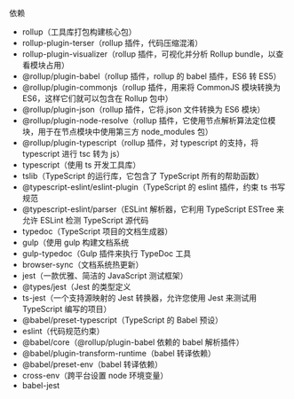 依赖

- rollup（工具库打包构建核心包）
- rollup-plugin-terser（rollup 插件，代码压缩混淆）
- rollup-plugin-visualizer（rollup 插件，可视化并分析 Rollup bundle，以查看模块占用）
- @rollup/plugin-babel（rollup 插件，rollup 的 babel 插件，ES6 转 ES5）
- @rollup/plugin-commonjs（rollup 插件，用来将 CommonJS 模块转换为 ES6，这样它们就可以包含在 Rollup 包中）
- @rollup/plugin-json（rollup 插件，它将.json 文件转换为 ES6 模块）
- @rollup/plugin-node-resolve（rollup 插件，它使用节点解析算法定位模块，用于在节点模块中使用第三方 node_modules 包）
- @rollup/plugin-typescript（rollup 插件，对 typescript 的支持，将 typescript 进行 tsc 转为 js）
- typescript（使用 ts 开发工具库）
- tslib（TypeScript 的运行库，它包含了 TypeScript 所有的帮助函数）
- @typescript-eslint/eslint-plugin（TypeScript 的 eslint 插件，约束 ts 书写规范
- @typescript-eslint/parser（ESLint 解析器，它利用 TypeScript ESTree 来允许 ESLint 检测 TypeScript 源代码
- typedoc（TypeScript 项目的文档生成器）
-  gulp（使用 gulp 构建文档系统
- gulp-typedoc（Gulp 插件来执行 TypeDoc 工具
- browser-sync（文档系统热更新）
- jest（一款优雅、简洁的 JavaScript 测试框架）
- @types/jest（Jest 的类型定义
- ts-jest（一个支持源映射的 Jest 转换器，允许您使用 Jest 来测试用 TypeScript 编写的项目）
- @babel/preset-typescript（TypeScript 的 Babel 预设）
- eslint（代码规范约束）
- @babel/core（@rollup/plugin-babel 依赖的 babel 解析插件）
- @babel/plugin-transform-runtime（babel 转译依赖）
- @babel/preset-env（babel 转译依赖）
- cross-env（跨平台设置 node 环境变量）
- babel-jest

